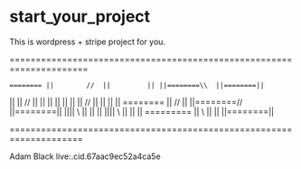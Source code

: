 # start_your_project
This is wordpress + stripe project for you.

=====================================================================

    ======== ||        //  ||         || ||========\\  ||========||
  ||         ||      //      ||    ||    ||         || ||
  ||         ||    //           ||       ||         || ||
    ======== || //              ||       ||========//  ||========||
           ||||    \\           ||       ||            ||
           ||||      \\         ||       ||            ||
   ========= ||        \\       ||       ||            ||========||

====================================================================

   Adam Black   live:.cid.67aac9ec52a4ca5e
